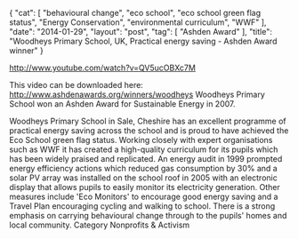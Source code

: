 {
   "cat": [
      "behavioural change",
      "eco school",
      "eco school green flag status",
      "Energy Conservation",
      "environmental curriculum",
      "WWF"
   ],
   "date": "2014-01-29",
   "layout": "post",
   "tag": [
      "Ashden Award"
   ],
   "title": "Woodheys Primary School, UK, Practical energy saving - Ashden Award winner"
}

http://www.youtube.com/watch?v=QV5ucOBXc7M  

This video can be downloaded here: http://www.ashdenawards.org/winners/woodheys Woodheys Primary School won an Ashden Award for Sustainable Energy in 2007.

Woodheys Primary School in Sale, Cheshire has an excellent programme of practical energy saving across the school and is proud to have achieved the Eco School green flag status. Working closely with expert organisations such as WWF it has created a high-quality curriculum for its pupils which has been widely praised and replicated. An energy audit in 1999 prompted energy efficiency actions which reduced gas consumption by 30% and a solar PV array was installed on the school roof in 2005 with an electronic display that allows pupils to easily monitor its electricity generation. Other measures include 'Eco Monitors' to encourage good energy saving and a Travel Plan encouraging cycling and walking to school. There is a strong emphasis on carrying behavioural change through to the pupils' homes and local community.
Category
Nonprofits & Activism